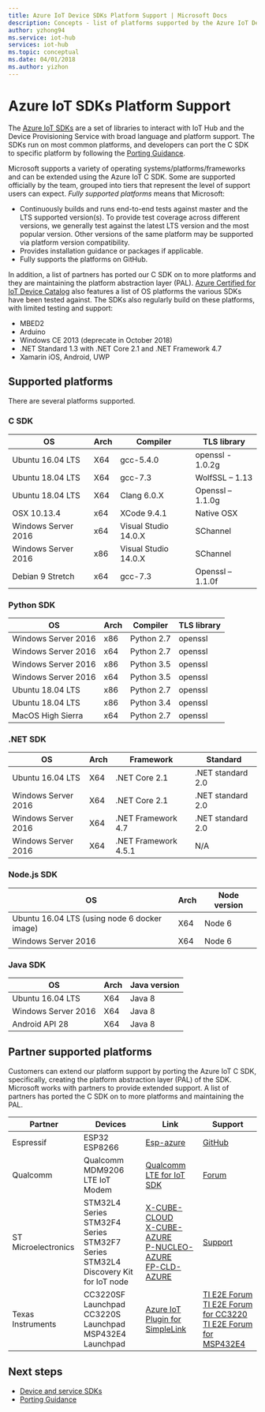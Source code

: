 ```yaml
---
title: Azure IoT Device SDKs Platform Support | Microsoft Docs
description: Concepts - list of platforms supported by the Azure IoT Device SDKs
author: yzhong94
ms.service: iot-hub
services: iot-hub
ms.topic: conceptual
ms.date: 04/01/2018
ms.author: yizhon
---
```


# Azure IoT SDKs Platform Support

The [Azure IoT SDKs](iot-hub-devguide-sdks.md) are a set of libraries to interact with IoT Hub and the Device Provisioning Service with broad language and platform support. The SDKs run on most common platforms, and developers can port the C SDK to specific platform by following the [Porting Guidance](https://github.com/Azure/azure-c-shared-utility/blob/master/devdoc/porting_guide.md). 

Microsoft supports a variety of operating systems/platforms/frameworks and can be extended using the Azure IoT C SDK. Some are supported officially by the team, grouped into tiers that represent the level of support users can expect. *Fully supported platforms* means that Microsoft:

- Continuously builds and runs end-to-end tests against master and the LTS supported version(s).  To provide test coverage across different versions, we generally test against the latest LTS version and the most popular version.  Other versions of the same platform may be supported via platform version compatibility.
- Provides installation guidance or packages if applicable.
- Fully supports the platforms on GitHub.

In addition, a list of partners has ported our C SDK on to more platforms and they are maintaining the platform abstraction layer (PAL). [Azure Certified for IoT Device Catalog](https://catalog.azureiotsolutions.com/) also features a list of OS platforms the various SDKs have been tested against. The SDKs also regularly build on these platforms, with limited testing and support:

* MBED2
* Arduino
* Windows CE 2013 (deprecate in October 2018)
* .NET Standard 1.3 with .NET Core 2.1 and .NET Framework 4.7
* Xamarin iOS, Android, UWP

## Supported platforms

There are several platforms supported.

### C SDK

| OS                  | Arch | Compiler             | TLS library       |
|---------------------|------|----------------------|-------------------|
| Ubuntu 16.04 LTS    | X64  | gcc-5.4.0            | openssl  - 1.0.2g |
| Ubuntu 18.04 LTS    | X64  | gcc-7.3              | WolfSSL – 1.13    |
| Ubuntu 18.04 LTS    | X64  | Clang 6.0.X          | Openssl – 1.1.0g  |
| OSX 10.13.4         | x64  | XCode 9.4.1          | Native OSX        |
| Windows Server 2016 | x64  | Visual Studio 14.0.X | SChannel          |
| Windows Server 2016 | x86  | Visual Studio 14.0.X | SChannel          |
| Debian 9 Stretch    | x64  | gcc-7.3              | Openssl – 1.1.0f  |

### Python SDK

| OS                  | Arch | Compiler   | TLS library |
|---------------------|------|------------|-------------|
| Windows Server 2016 | x86  | Python 2.7 | openssl     |
| Windows Server 2016 | x64  | Python 2.7 | openssl     |
| Windows Server 2016 | x86  | Python 3.5 | openssl     |
| Windows Server 2016 | x64  | Python 3.5 | openssl     |
| Ubuntu 18.04 LTS    | x86  | Python 2.7 | openssl     |
| Ubuntu 18.04 LTS    | x86  | Python 3.4 | openssl     |
| MacOS High Sierra   | x64  | Python 2.7 | openssl     |

### .NET SDK

| OS                  | Arch | Framework            | Standard          |
|---------------------|------|----------------------|-------------------|
| Ubuntu 16.04 LTS    | X64  | .NET Core 2.1        | .NET standard 2.0 |
| Windows Server 2016 | X64  | .NET Core 2.1        | .NET standard 2.0 |
| Windows Server 2016 | X64  | .NET Framework 4.7   | .NET standard 2.0 |
| Windows Server 2016 | X64  | .NET Framework 4.5.1 | N/A               |

### Node.js SDK

| OS                                           | Arch | Node version |
|----------------------------------------------|------|--------------|
| Ubuntu 16.04 LTS (using node 6 docker image) | X64  | Node 6       |
| Windows Server 2016                          | X64  | Node 6       |

### Java SDK

| OS                  | Arch | Java version |
|---------------------|------|--------------|
| Ubuntu 16.04 LTS    | X64  | Java 8       |
| Windows Server 2016 | X64  | Java 8       |
| Android API 28 | X64  | Java 8       |

## Partner supported platforms

Customers can extend our platform support by porting the Azure IoT C SDK, specifically, creating the platform abstraction layer (PAL) of the SDK. Microsoft works with partners to provide extended support. A list of partners has ported the C SDK on to more platforms and maintaining the PAL.

| Partner             | Devices                            | Link                     | Support |
|---------------------|------------------------------------|--------------------------|---------|
| Espressif           | ESP32 <br/> ESP8266                              | [Esp-azure](https://github.com/espressif/esp-azure)                | [GitHub](https://github.com/espressif/esp-azure)  
| Qualcomm            | Qualcomm MDM9206 LTE IoT Modem     | [Qualcomm LTE for IoT SDK](https://developer.qualcomm.com/software/lte-iot-sdk) | [Forum](https://developer.qualcomm.com/forums/software/lte-iot-sdk)   |
| ST Microelectronics | STM32L4 Series <br/> STM32F4 Series <br/>  STM32F7 Series <br/>  STM32L4 Discovery Kit for IoT node    | [X-CUBE-CLOUD](https://www.st.com/content/st_com/en/products/embedded-software/mcus-embedded-software/stm32-embedded-software/stm32cube-expansion-packages/x-cube-cloud.html) <br/> [X-CUBE-AZURE](https://www.st.com/content/st_com/en/products/embedded-software/mcus-embedded-software/stm32-embedded-software/stm32cube-expansion-packages/x-cube-azure.html) <br/> [P-NUCLEO-AZURE](https://www.st.com/content/st_com/en/products/evaluation-tools/solution-evaluation-tools/communication-and-connectivity-solution-eval-boards/p-nucleo-azure1.html) <br/> [FP-CLD-AZURE](https://www.st.com/content/st_com/en/products/embedded-software/mcus-embedded-software/stm32-embedded-software/stm32-ode-function-pack-sw/fp-cld-azure1.html)            | [Support](https://www.st.com/content/st_com/en/support/support-home.html)
| Texas Instruments   | CC3220SF Launchpad <br/> CC3220S Launchpad <br/> MSP432E4 Launchpad      | [Azure IoT Plugin for SimpleLink](https://github.com/TexasInstruments/azure-iot-pal-simplelink) | [TI E2E Forum](https://e2e.ti.com) <br/> [TI E2E Forum for CC3220](https://e2e.ti.com/support/wireless_connectivity/simplelink_wifi_cc31xx_cc32xx/) <br/> [TI E2E Forum for MSP432E4](https://e2e.ti.com/support/microcontrollers/msp430/) |

## Next steps

* [Device and service SDKs](iot-hub-devguide-sdks.md)
* [Porting Guidance](https://github.com/Azure/azure-c-shared-utility/blob/master/devdoc/porting_guide.md)
